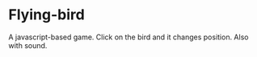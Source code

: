 # Flying-bird
A javascript-based game. Click on the bird and it changes position. Also with sound. 
